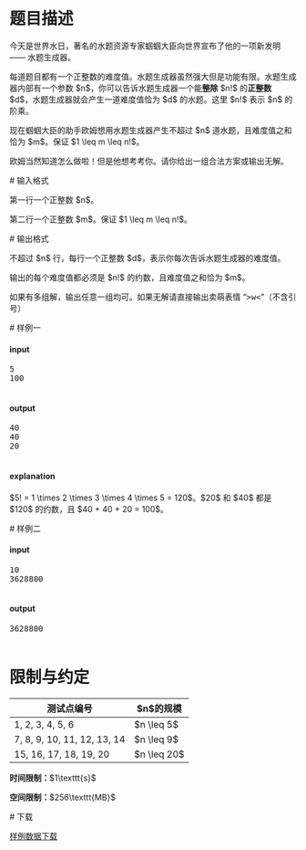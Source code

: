 # 题目描述

<p>今天是世界水日，著名的水题资源专家蝈蝈大臣向世界宣布了他的一项新发明 —— 水题生成器。</p>
<p>每道题目都有一个正整数的难度值。水题生成器虽然强大但是功能有限。水题生成器内部有一个参数 $n$，你可以告诉水题生成器一个能<strong>整除</strong> $n!$ 的<strong>正整数</strong> $d$，水题生成器就会产生一道难度值恰为 $d$ 的水题。这里 $n!$ 表示 $n$ 的阶乘。</p>
<p>现在蝈蝈大臣的助手欧姆想用水题生成器产生不超过 $n$ 道水题，且难度值之和恰为 $m$。保证 $1 \leq m \leq n!$。</p>
<p>欧姆当然知道怎么做啦！但是他想考考你。请你给出一组合法方案或输出无解。</p>
# 输入格式


<p>第一行一个正整数 $n$。</p>
<p>第二行一个正整数 $m$。保证 $1 \leq m \leq n!$。</p>
# 输出格式


<p>不超过 $n$ 行，每行一个正整数 $d$，表示你每次告诉水题生成器的难度值。</p>
<p>输出的每个难度值都必须是 $n!$ 的约数，且难度值之和恰为 $m$。</p>
<p>如果有多组解，输出任意一组均可。如果无解请直接输出卖萌表情 “<samp>&gt;w&lt;</samp>”（不含引号）</p>
# 样例一


<h4>input</h4>
<pre>5
100

</pre>

<h4>output</h4>
<pre>40
40
20

</pre>

<h4>explanation</h4>
<p>$5! = 1 \times 2 \times 3 \times 4 \times 5 = 120$。$20$ 和 $40$ 都是 $120$ 的约数，且 $40 + 40 + 20 = 100$。</p>
# 样例二


<h4>input</h4>
<pre>10
3628800

</pre>

<h4>output</h4>
<pre>3628800

</pre>

# 限制与约定


<div class="table-responsive">
<table class="table table-bordered table-text-center table-vertical-middle"><thead><tr><th>测试点编号</th>
<th>$n$的规模</th>
</tr></thead><tbody><tr><td>1, 2, 3, 4, 5, 6</td><td>$n \leq 5$</td></tr><tr><td>7, 8, 9, 10, 11, 12, 13, 14</td><td>$n \leq 9$</td></tr><tr><td>15, 16, 17, 18, 19, 20</td><td>$n \leq 20$</td></tr></tbody></table></div>

<p><strong>时间限制：</strong>$1\texttt{s}$</p>
<p><strong>空间限制：</strong>$256\texttt{MB}$</p>
# 下载


<p><a href="/download.php?type=problem&amp;id=82">样例数据下载</a></p>
